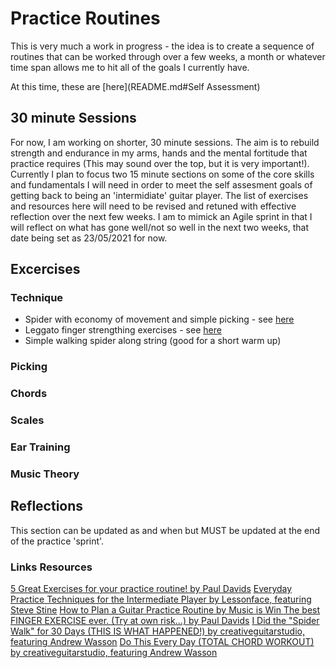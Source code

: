 # Practice Routines

This is very much a work in progress - the idea is to create a sequence of routines that can be worked through over a few weeks, a month or whatever time span allows me to hit all of the goals I currently have.

At this time, these are [here](README.md#Self Assessment)

## 30 minute Sessions

For now, I am working on shorter, 30 minute sessions. The aim is to rebuild strength and endurance in my arms, hands and the mental fortitude that practice requires (This may sound over the top, but it is very important!). Currently I plan to focus two 15 minute sections on some of the core skills and fundamentals I will need in order to meet the self assesment goals of getting back to being an 'intermidiate' guitar player. The list of exercises and resources here will need to be revised and retuned with effective reflection over the next few weeks. I am to mimick an Agile sprint in that I will reflect on what has gone well/not so well in the next two weeks, that date being set as 23/05/2021 for now.

## Excercises

### Technique

- Spider with economy of movement and simple picking - see [here](https://youtu.be/b2XXzcQhPvc?t=28)
- Leggato finger strengthing exercises - see [here](https://www.youtube.com/watch?v=3TGDIOT6c0A&t=506s)
- Simple walking spider along string (good for a short warm up)

### Picking

### Chords

### Scales

### Ear Training

### Music Theory

## Reflections

This section can be updated as and when but MUST be updated at the end of the practice 'sprint'.

### Links Resources

[5 Great Exercises for your practice routine! by Paul Davids](https://www.youtube.com/watch?v=b2XXzcQhPvc)
[Everyday Practice Techniques for the Intermediate Player by Lessonface, featuring Steve Stine](https://www.youtube.com/watch?v=3TGDIOT6c0A)
[How to Plan a Guitar Practice Routine by Music is Win ](https://www.youtube.com/watch?v=S2-0oFcpeFs)
[The best FINGER EXERCISE ever. (Try at own risk...) by Paul Davids](https://www.youtube.com/watch?v=elfgRX0DrYM)
[I Did the "Spider Walk" for 30 Days (THIS IS WHAT HAPPENED!) by creativeguitarstudio, featuring Andrew Wasson](https://www.youtube.com/watch?v=B0vE6WJQzDQ)
[Do This Every Day (TOTAL CHORD WORKOUT) by creativeguitarstudio, featuring Andrew Wasson](https://www.youtube.com/watch?v=qoeCozEw3OE)